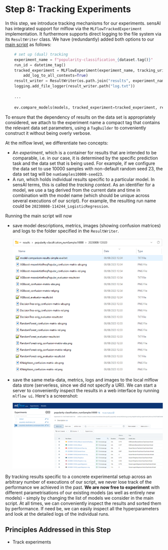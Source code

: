 # Step 8: Tracking Experiments

In this step, we introduce tracking mechanisms for our experiments.
sensAI has integrated support for mlflow via the `MLFlowTrackedExperiment`
implementation.
It furthermore supports direct logging to the file system via its `ResultWriter` 
class.
We have (redundantly) added both options to our [main script](run_classifier_evaluation.py) as follows:

```python
    # set up (dual) tracking
    experiment_name = f"popularity-classification_{dataset.tag()}"
    run_id = datetime_tag()
    tracked_experiment = MLFlowExperiment(experiment_name, tracking_uri="", context_prefix=run_id + "_",
        add_log_to_all_contexts=True)
    result_writer = ResultWriter(os.path.join("results", experiment_name, run_id))
    logging.add_file_logger(result_writer.path("log.txt"))

    ...

    ev.compare_models(models, tracked_experiment=tracked_experiment, result_writer=result_writer)
```

To ensure that the dependency of results on the data set is appropriately 
considered, we attach to the experiment name a compact tag that contains
the relevant data set parameters, using a `TagBuilder` to conveniently 
construct it without being overly verbose.

At the mlflow level, we differentiate two concepts:
  * An *experiment*, which is a container for results that are intended to be
    comparable, i.e. in our case, it is determined by the specific prediction
    task and the data set that is being used.
    For example, if we configure the data set to use 10000 samples with 
    non-default random seed 23, the data set tag will be `numSamples10000-seed23`.
  * A *run*, which holds individual results specific to a particular model. 
    In sensAI terms, this is called the *tracking context*. 
    As an identifier for a model, we use a tag derived from the current date
    and time in combination with the model name (which should be unique across
    several executions of our script). 
    For example, the resulting run name could be
    `20230808-114244_LogisticRegression`.

Running the main script will now
  * save model descriptions, metrics, images (showing confusion matrices) 
    and logs to the folder specified in the `ResultWriter`.

    ![](res/results-folder.png)

  * save the same meta-data, metrics, logs and images to the local mlflow data store (serverless, since we did not specify a URI).
    We can start a server to conveniently inspect the results in a web 
    interface by running `mlflow ui`. Here's a screenshot:
    
    ![](res/mlflow.png)

By tracking results specific to a concrete experimental setup across an arbitrary
number of executions of our script, we never lose track of the performance 
we achieved in the past.
**We are now free to experiment** with different parametrisations of our existing
models (as well as entirely new models) - simply by changing the list of models
we consider in the main script.
At all times, we can conveniently inspect the results and sorted them by performance. 
If need be, we can easily inspect all the hyperparameters and look at the detailed
logs of the individual runs.

## Principles Addressed in this Step

* Track experiments

